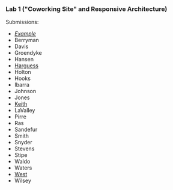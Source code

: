 ### Lab 1 ("Coworking Site" and Responsive Architecture)

Submissions:

- _[Example](https://media-ed-online.github.io/prince-int-media-resources/lab-01/example)_
- Berryman
- Davis
- Groendyke
- Hansen
- [Harguess](https://media-ed-online.github.io/prince-int-media-resources/lab-01/harguess/)
- Holton
- Hooks
- Ibarra
- Johnson
- Jones
- [Keith](https://media-ed-online.github.io/prince-int-media-resources/lab-01/keith/)
- LaValley
- Pirre
- Ras
- Sandefur
- Smith
- Snyder
- Stevens
- Stipe
- Waldo
- Waters
- [West](https://media-ed-online.github.io/prince-int-media-resources/lab-01/west/)
- Wilsey
